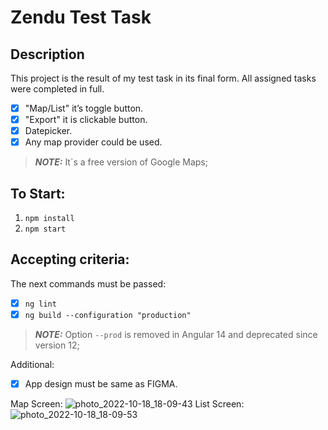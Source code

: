 # Zendu Test Task
## Description
This project is the result of my test task in its final form. All assigned tasks were completed in full.
- [x] "Map/List" it’s toggle button.
- [x] "Export" it is clickable button.
- [x] Datepicker.
- [x] Any map provider could be used. 
> **_NOTE:_**  It`s a free version of Google Maps;

## To Start:
1. ```npm install```
2. ```npm start```

## Accepting criteria:
The next commands must be passed:
- [x] ```ng lint```
- [x] ```ng build --configuration "production"```
> **_NOTE:_**  Option ```--prod``` is removed in Angular 14 and deprecated since version 12;

Additional:
- [x] App design must be same as FIGMA.

Map Screen:
![photo_2022-10-18_18-09-43](https://user-images.githubusercontent.com/112478494/196470300-8716f123-2b1d-42d7-89fd-2bf4b762d4cf.jpg)
List Screen:
![photo_2022-10-18_18-09-53](https://user-images.githubusercontent.com/112478494/196470302-9ea0270a-062f-48da-ac9b-d54a0cfbc8f3.jpg)
